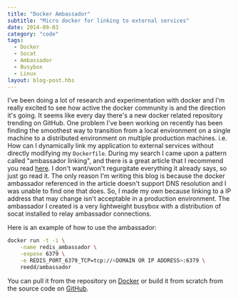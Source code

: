 ```yaml
---
title: "Docker Ambassador"
subtitle: "Micro docker for linking to external services"
date: 2014-09-03
category: "code"
tags:
  - Docker
  - Socat
  - Ambassador
  - Busybox
  - Linux
layout: blog-post.hbs
---
```


I've been doing a lot of research and experimentation with docker and I'm really excited to see how active the docker community is and the direction it's going. It seems like every day there's a new docker related repository trending on GitHub. One problem I've been working on recently has been finding the smoothest way to transition from a local environment on a single machine to a distributed environment on multiple production machines. i.e. How can I dynamically link my application to external services without directly modifying my `Dockerfile`. During my search I came upon a pattern called "ambassador linking", and there is a great article that I recommend you read [here](https://docs.docker.com/articles/ambassador_pattern_linking/). I don't want/won't regurgitate everything it already says, so just go read it. The only reason I'm writing this blog is because the docker ambassador referenced in the article doesn't support DNS resolution and I was unable to find one that does. So, I made my own because linking to a IP address that may change isn't acceptable in a production environment. The ambassador I created is a very lightweight busybox with a distribution of socat installed to relay ambassador connections.

Here is an example of how to use the ambassador:

```bash
docker run -t -i \
	-name redis_ambassador \
	-expose 6379 \
	-e REDIS_PORT_6379_TCP=tcp://<DOMAIN OR IP ADDRESS>:6379 \
	reedd/ambassador
```

You can pull it from the repository on [Docker](https://registry.hub.docker.com/u/reedd/ambassador/) or build it from scratch from the source code on [GitHub](https://github.com/ReedD/docker-ambassador).
